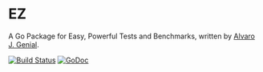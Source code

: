 EZ
==

A Go Package for Easy, Powerful Tests and Benchmarks, written by [Alvaro J. Genial](http://alva.ro).

[![Build Status](https://travis-ci.org/ajg/ez.png?branch=master)](https://travis-ci.org/ajg/ez)
[![GoDoc](https://godoc.org/github.com/ajg/ez?status.png)](https://godoc.org/github.com/ajg/ez)
